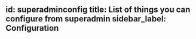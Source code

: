 id: superadminconfig
title: List of things you can configure from superadmin
sidebar_label: Configuration
---

